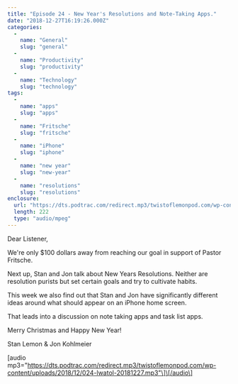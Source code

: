 ```yaml
---
title: "Episode 24 - New Year's Resolutions and Note-Taking Apps."
date: "2018-12-27T16:19:26.000Z"
categories: 
  - 
    name: "General"
    slug: "general"
  - 
    name: "Productivity"
    slug: "productivity"
  - 
    name: "Technology"
    slug: "technology"
tags: 
  - 
    name: "apps"
    slug: "apps"
  - 
    name: "Fritsche"
    slug: "fritsche"
  - 
    name: "iPhone"
    slug: "iphone"
  - 
    name: "new year"
    slug: "new-year"
  - 
    name: "resolutions"
    slug: "resolutions"
enclosure: 
  url: "https://dts.podtrac.com/redirect.mp3/twistoflemonpod.com/wp-content/uploads/2018/12/024-lwatol-20181227.mp3"
  length: 222
  type: "audio/mpeg"
---
```


Dear Listener,

We're only $100 dollars away from reaching our goal in support of Pastor Fritsche.

Next up, Stan and Jon talk about New Years Resolutions. Neither are resolution purists but set certain goals and try to cultivate habits.

This week we also find out that Stan and Jon have significantly different ideas around what should appear on an iPhone home screen.

That leads into a discussion on note taking apps and task list apps.

Merry Christmas and Happy New Year!

Stan Lemon & Jon Kohlmeier

\[audio mp3="https://dts.podtrac.com/redirect.mp3/twistoflemonpod.com/wp-content/uploads/2018/12/024-lwatol-20181227.mp3"\]\[/audio\]
